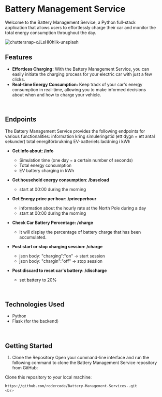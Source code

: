# Battery Management Service
Welcome to the Battery Management Service, a Python full-stack application that allows users to effortlessly charge their car and monitor the total energy consumption throughout the day.

![chuttersnap-xJLsHl0hIik-unsplash](https://github.com/rodercode/Battery-Management-Services-/assets/54941923/9bdcd0a7-62ea-4d83-a44b-1ba5dcd35de4)
<br>


## Features
- **Effortless Charging:** With the Battery Management Service, you can easily initiate the charging process for your electric car with just a few clicks.
- **Real-time Energy Consumption:** Keep track of your car's energy consumption in real-time, allowing you to make informed decisions about when and how to charge your vehicle.
<br>

## Endpoints
The Battery Management Service provides the following endpoints for various functionalities:
information kring
simuleringstid (ett dygn = ett antal sekunder)
total energiförbrukning
EV-batteriets laddning i kWh 

- **Get Info about: /info**
  - Simulation time (one day = a certain number of seconds)
  - Total energy consumption
  - EV battery charging in kWh

- **Get household energy consumption: /baseload**
  - start at 00:00 during the morning

- **Get Energy price per hour: /priceperhour**
  - information about the hourly rate at the North Pole during a day
  - start at 00:00 during the morning

- **Check Car Battery Percentage: /charge**
  - It will display the percentage of battery charge that has been accumulated.
  
- **Post start or stop charging session: /charge**
  - json body: "charging":"on" -> start session
  - json body: "chargin":"off" -> stop session

- **Post discard to reset car's battery: /discharge**
  - set battery to 20%
<br> 

## Technologies Used
- Python
- Flask (for the backend)
<br>

## Getting Started
1. Clone the Repository
Open your command-line interface and run the following command to clone the Battery Management Service repository from GitHub:

Clone this repository to your local machine:
   ```bash
   https://github.com/rodercode/Battery-Management-Services-.git
<br>
